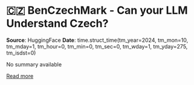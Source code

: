 # 🇨🇿 BenCzechMark - Can your LLM Understand Czech?

**Source**: HuggingFace
**Date**: time.struct_time(tm_year=2024, tm_mon=10, tm_mday=1, tm_hour=0, tm_min=0, tm_sec=0, tm_wday=1, tm_yday=275, tm_isdst=0)

No summary available

[Read more](https://huggingface.co/blog/benczechmark)
